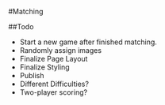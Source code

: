 #Matching

##Todo
 - Start a new game after finished matching.
 - Randomly assign images
 - Finalize Page Layout
 - Finalize Styling
 - Publish
 - Different Difficulties?
 - Two-player scoring?